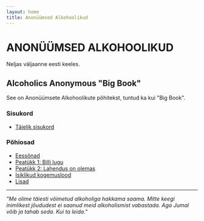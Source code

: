 ```yaml
---
layout: home
title: Anonüümsed Alkohoolikud
---
```


# ANONÜÜMSED ALKOHOOLIKUD

Neljas väljaanne eesti keeles.

## Alcoholics Anonymous "Big Book"

See on Anonüümsete Alkohoolikute põhitekst, tuntud ka kui "Big Book".

### Sisukord

* [Täielik sisukord](TOC.md)

### Põhiosad

* [Eessõnad](front_matter/eessonad.md)
* [Peatükk 1: Billi lugu](peatykid/ch01_billi_lugu.md)
* [Peatükk 2: Lahendus on olemas](peatykid/ch02_lahendus_on_olemas.md)
* [Isiklikud kogemuslood](kogemuslood/cover.md)
* [Lisad](lisad/lisad.md)

---

*"Me olime täiesti võimetud alkoholiga hakkama saama. Mitte keegi inimlikest jõududest ei saanud meid alkoholismist vabastada. Aga Jumal võib ja tahab seda. Kui ta leida."*